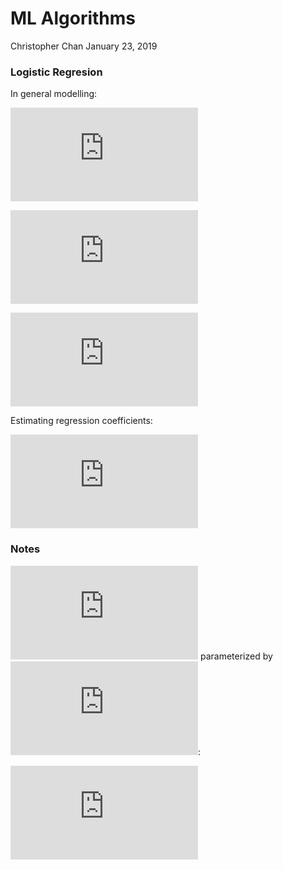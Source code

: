 ML Algorithms
================
Christopher Chan
January 23, 2019

### Logistic Regresion

In general modelling:

![p(X) = p(Y=y|X)](https://latex.codecogs.com/png.latex?p%28X%29%20%3D%20p%28Y%3Dy%7CX%29 "p(X) = p(Y=y|X)")

![log\\frac{p(X)}{1-p(x)} = \\beta\_0 + \\beta\_1X\_1 + ... + \\beta\_pX\_p](https://latex.codecogs.com/png.latex?log%5Cfrac%7Bp%28X%29%7D%7B1-p%28x%29%7D%20%3D%20%5Cbeta_0%20%2B%20%5Cbeta_1X_1%20%2B%20...%20%2B%20%5Cbeta_pX_p "log\frac{p(X)}{1-p(x)} = \beta_0 + \beta_1X_1 + ... + \beta_pX_p")

![p(X) = \\frac{e^{\\beta\_0 + \\beta\_1X\_1 + ... + \\beta\_pX\_p}}{1 + e^{\\beta\_0 + \\beta\_1X\_1 + ... + \\beta\_pX\_p}}](https://latex.codecogs.com/png.latex?p%28X%29%20%3D%20%5Cfrac%7Be%5E%7B%5Cbeta_0%20%2B%20%5Cbeta_1X_1%20%2B%20...%20%2B%20%5Cbeta_pX_p%7D%7D%7B1%20%2B%20e%5E%7B%5Cbeta_0%20%2B%20%5Cbeta_1X_1%20%2B%20...%20%2B%20%5Cbeta_pX_p%7D%7D "p(X) = \frac{e^{\beta_0 + \beta_1X_1 + ... + \beta_pX_p}}{1 + e^{\beta_0 + \beta_1X_1 + ... + \beta_pX_p}}")

Estimating regression coefficients:

![\\ell(\\beta\_0, \\beta\_1 ... \\beta\_p) = \\prod\_{i:y\_i=1}p(x\_i) \\prod\_{i^{'}:y\_i^{'}=0} (1-p(x\_{i^{'}}))](https://latex.codecogs.com/png.latex?%5Cell%28%5Cbeta_0%2C%20%5Cbeta_1%20...%20%5Cbeta_p%29%20%3D%20%5Cprod_%7Bi%3Ay_i%3D1%7Dp%28x_i%29%20%5Cprod_%7Bi%5E%7B%27%7D%3Ay_i%5E%7B%27%7D%3D0%7D%20%281-p%28x_%7Bi%5E%7B%27%7D%7D%29%29 "\ell(\beta_0, \beta_1 ... \beta_p) = \prod_{i:y_i=1}p(x_i) \prod_{i^{'}:y_i^{'}=0} (1-p(x_{i^{'}}))")

### Notes

![x](https://latex.codecogs.com/png.latex?x "x") parameterized by ![\\theta](https://latex.codecogs.com/png.latex?%5Ctheta "\theta"):

![x;\\theta](https://latex.codecogs.com/png.latex?x%3B%5Ctheta "x;\theta")
